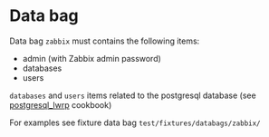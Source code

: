 # Data bag

Data bag `zabbix` must contains the following items:
* admin (with Zabbix admin password)
* databases
* users

`databases` and `users` items related to the postgresql database (see [postgresql_lwrp](https://github.com/express42-cookbooks/postgresql) cookbook)

For examples see fixture data bag `test/fixtures/databags/zabbix/`
